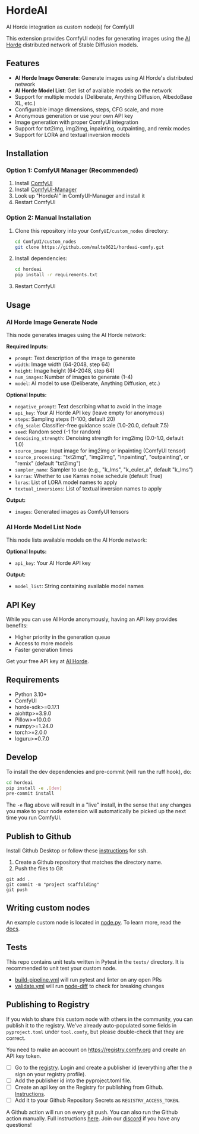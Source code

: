 # HordeAI

AI Horde integration as custom node(s) for ComfyUI

This extension provides ComfyUI nodes for generating images using the [AI Horde](https://aihorde.net/) distributed network of Stable Diffusion models.

## Features

- **AI Horde Image Generate**: Generate images using AI Horde's distributed network
- **AI Horde Model List**: Get list of available models on the network
- Support for multiple models (Deliberate, Anything Diffusion, AlbedoBase XL, etc.)
- Configurable image dimensions, steps, CFG scale, and more
- Anonymous generation or use your own API key
- Image generation with proper ComfyUI integration
- Support for txt2img, img2img, inpainting, outpainting, and remix modes
- Support for LORA and textual inversion models

## Installation

### Option 1: ComfyUI Manager (Recommended)
1. Install [ComfyUI](https://docs.comfy.org/get_started)
2. Install [ComfyUI-Manager](https://github.com/ltdrdata/ComfyUI-Manager)
3. Look up "HordeAI" in ComfyUI-Manager and install it
4. Restart ComfyUI

### Option 2: Manual Installation
1. Clone this repository into your `ComfyUI/custom_nodes` directory:
   ```bash
   cd ComfyUI/custom_nodes
   git clone https://github.com/malte0621/hordeai-comfy.git
   ```
2. Install dependencies:
   ```bash
   cd hordeai
   pip install -r requirements.txt
   ```
3. Restart ComfyUI

## Usage

### AI Horde Image Generate Node

This node generates images using the AI Horde network:

**Required Inputs:**
- `prompt`: Text description of the image to generate
- `width`: Image width (64-2048, step 64)
- `height`: Image height (64-2048, step 64) 
- `num_images`: Number of images to generate (1-4)
- `model`: AI model to use (Deliberate, Anything Diffusion, etc.)

**Optional Inputs:**
- `negative_prompt`: Text describing what to avoid in the image
- `api_key`: Your AI Horde API key (leave empty for anonymous)
- `steps`: Sampling steps (1-100, default 20)
- `cfg_scale`: Classifier-free guidance scale (1.0-20.0, default 7.5)
- `seed`: Random seed (-1 for random)
- `denoising_strength`: Denoising strength for img2img (0.0-1.0, default 1.0)
- `source_image`: Input image for img2img or inpainting (ComfyUI tensor)
- `source_processing`: "txt2img", "img2img", "inpainting", "outpainting", or "remix" (default "txt2img")
- `sampler_name`: Sampler to use (e.g., "k_lms", "k_euler_a", default "k_lms")
- `karras`: Whether to use Karras noise schedule (default True)
- `loras`: List of LORA model names to apply
- `textual_inversions`: List of textual inversion names to apply

**Output:**
- `images`: Generated images as ComfyUI tensors

### AI Horde Model List Node

This node lists available models on the AI Horde network:

**Optional Inputs:**
- `api_key`: Your AI Horde API key

**Output:**
- `model_list`: String containing available model names

## API Key

While you can use AI Horde anonymously, having an API key provides benefits:
- Higher priority in the generation queue
- Access to more models
- Faster generation times

Get your free API key at [AI Horde](https://aihorde.net/).

## Requirements

- Python 3.10+
- ComfyUI
- horde-sdk>=0.17.1
- aiohttp>=3.9.0
- Pillow>=10.0.0
- numpy>=1.24.0
- torch>=2.0.0
- loguru>=0.7.0

## Develop

To install the dev dependencies and pre-commit (will run the ruff hook), do:

```bash
cd hordeai
pip install -e .[dev]
pre-commit install
```

The `-e` flag above will result in a "live" install, in the sense that any changes you make to your node extension will automatically be picked up the next time you run ComfyUI.

## Publish to Github

Install Github Desktop or follow these [instructions](https://docs.github.com/en/authentication/connecting-to-github-with-ssh/generating-a-new-ssh-key-and-adding-it-to-the-ssh-agent) for ssh.

1. Create a Github repository that matches the directory name. 
2. Push the files to Git
```
git add .
git commit -m "project scaffolding"
git push
``` 

## Writing custom nodes

An example custom node is located in [node.py](src/hordeai/nodes.py). To learn more, read the [docs](https://docs.comfy.org/essentials/custom_node_overview).


## Tests

This repo contains unit tests written in Pytest in the `tests/` directory. It is recommended to unit test your custom node.

- [build-pipeline.yml](.github/workflows/build-pipeline.yml) will run pytest and linter on any open PRs
- [validate.yml](.github/workflows/validate.yml) will run [node-diff](https://github.com/Comfy-Org/node-diff) to check for breaking changes

## Publishing to Registry

If you wish to share this custom node with others in the community, you can publish it to the registry. We've already auto-populated some fields in `pyproject.toml` under `tool.comfy`, but please double-check that they are correct.

You need to make an account on https://registry.comfy.org and create an API key token.

- [ ] Go to the [registry](https://registry.comfy.org). Login and create a publisher id (everything after the `@` sign on your registry profile). 
- [ ] Add the publisher id into the pyproject.toml file.
- [ ] Create an api key on the Registry for publishing from Github. [Instructions](https://docs.comfy.org/registry/publishing#create-an-api-key-for-publishing).
- [ ] Add it to your Github Repository Secrets as `REGISTRY_ACCESS_TOKEN`.

A Github action will run on every git push. You can also run the Github action manually. Full instructions [here](https://docs.comfy.org/registry/publishing). Join our [discord](https://discord.com/invite/comfyorg) if you have any questions!

